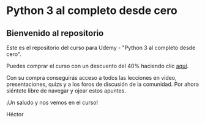 # Python 3 al completo desde cero

## Bienvenido al repositorio

Este es el repositorio del curso para Udemy - "Python 3 al completo desde cero".

Puedes comprar el curso con un descuento del 40% haciendo clic [aquí](https://www.udemy.com/draft/882422/?couponCode=PROMO40).

Con su compra conseguirás acceso a todos las lecciones en vídeo, presentaciones, quizs y a los foros de discusión de la comunidad. Por ahora siéntete libre de navegar y ojear estos apuntes.

¡Un saludo y nos vemos en el curso!

Héctor